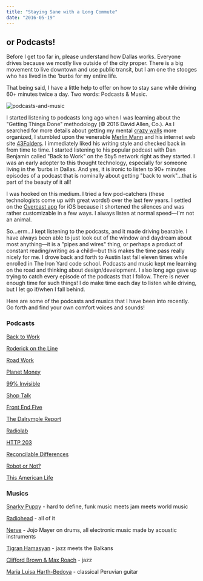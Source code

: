 ```yaml
---
title: "Staying Sane with a Long Commute"
date: "2016-05-19"
---
```


## or Podcasts!

Before I get too far in, please understand how Dallas works. Everyone drives because we mostly live outside of the city proper. There is a big movement to live downtown and use public transit, but I am one the stooges who has lived in the 'burbs for my entire life.

That being said, I have a little help to offer on how to stay sane while driving 60+ minutes twice a day. Two words: Podcasts & Music.

![podcasts-and-music](http://res.cloudinary.com/drumsensei/image/upload/v1515993748/podcasts_and_music_iahu7i.png)

I started listening to podcasts long ago when I was learning about the "Getting Things Done" methodology (© 2016 David Allen, Co.). As I searched for more details about getting my mental [crazy walls](http://crazywalls.tumblr.com/) more organized, I stumbled upon the venerable [Merlin Mann](http://www.merlinmann.com/) and his internet web site [43Folders](http://www.43folders.com/). I immediately liked his writing style and checked back in from time to time. I started listening to his popular podcast with Dan Benjamin called "Back to Work" on the 5by5 network right as they started. I was an early adopter to this thought technology, especially for someone living in the 'burbs in Dallas. And yes, it is ironic to listen to 90+ minutes episodes of a podcast that is nominally about getting "back to work"…that is part of the beauty of it all!

I was hooked on this medium. I tried a few pod-catchers (these technologists come up with great words!) over the last few years. I settled on the [Overcast app](https://overcast.fm/) for iOS because it shortened the silences and was rather customizable in a few ways. I always listen at normal speed—I'm not an animal.

So…erm…I kept listening to the podcasts, and it made driving bearable. I have always been able to just look out of the window and daydream about most anything—it is a "pipes and wires" thing, or perhaps a product of constant reading/writing as a child—but this makes the time pass really nicely for me. I drove back and forth to Austin last fall eleven times while enrolled in The Iron Yard code school. Podcasts and music kept me learning on the road and thinking about design/development. I also long ago gave up trying to catch every episode of the podcasts that I follow. There is never enough time for such things! I do make time each day to listen while driving, but I let go if/when I fall behind.

Here are some of the podcasts and musics that I have been into recently. Go forth and find your own comfort voices and sounds!

### Podcasts

[Back to Work](http://5by5.tv/b2w/)

[Roderick on the Line](http://www.merlinmann.com/roderick/)

[Road Work](http://5by5.tv/roadwork)

[Planet Money](http://www.npr.org/sections/money/)

[99% Invisible](http://99percentinvisible.org/)

[Shop Talk](http://shoptalkshow.com/)

[Front End Five](https://frontendfive.codeschool.com/)

[The Dalrymple Report](http://www.loopinsight.com/thedalrymplereport/)

[Radiolab](http://www.radiolab.org/)

[HTTP 203](https://developers.google.com/web/shows/http203/)

[Reconcilable Differences](https://www.relay.fm/rd)

[Robot or Not?](https://www.theincomparable.com/robot/)

[This American Life](http://www.thisamericanlife.org/)

### Musics

[Snarky Puppy](http://www.snarkypuppy.com/) - hard to define, funk music meets jam meets world music

[Radiohead](http://www.radiohead.com/deadairspace) - all of it

[Nerve](http://www.jojomayer.com/) - Jojo Mayer on drums, all electronic music made by acoustic instruments

[Tigran Hamasyan](http://www.tigranhamasyan.com/) - jazz meets the Balkans

[Clifford Brown & Max Roach](http://www.amazon.com/Clifford-Brown-Max-Roach/dp/B003UAW9EC?ie=UTF8&keywords=clifford%20brown%20and%20max%20roach&qid=1463661902&ref_=sr_1_2&sr=8-2) - jazz

[Maria Luisa Harth-Bedoya](https://www.facebook.com/Mar%C3%ADa-Luisa-Harth-Bedoya-Guitarrista-40435491206/) - classical Peruvian guitar
